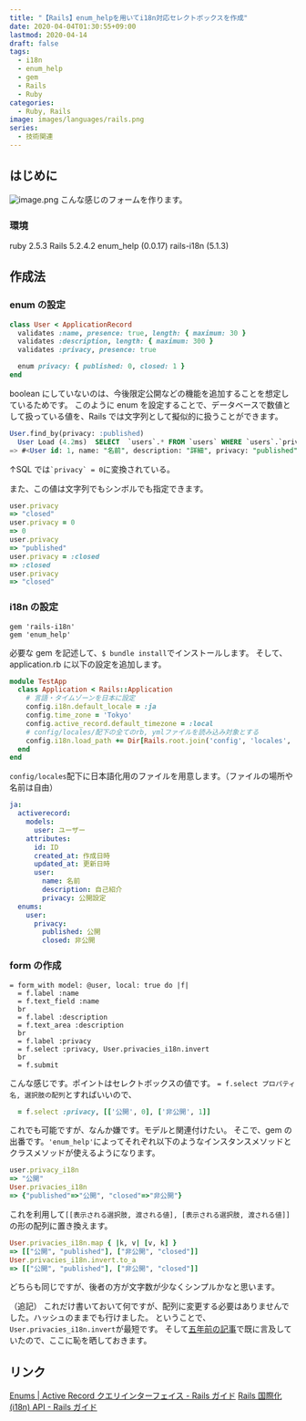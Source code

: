 ```yaml
---
title: "【Rails】enum_helpを用いてi18n対応セレクトボックスを作成"
date: 2020-04-04T01:30:55+09:00
lastmod: 2020-04-14
draft: false
tags:
  - i18n
  - enum_help
  - gem
  - Rails
  - Ruby
categories:
  - Ruby, Rails
image: images/languages/rails.png
series:
  - 技術関連
---
```


## はじめに

![image.png](https://qiita-image-store.s3.ap-northeast-1.amazonaws.com/0/322882/bc3ee11d-cf3a-8ba6-52bd-9f5db8b564db.png)
こんな感じのフォームを作ります。

### 環境

ruby 2.5.3
Rails 5.2.4.2
enum_help (0.0.17)
rails-i18n (5.1.3)

## 作成法

### enum の設定

```models/user.rb
class User < ApplicationRecord
  validates :name, presence: true, length: { maximum: 30 }
  validates :description, length: { maximum: 300 }
  validates :privacy, presence: true

  enum privacy: { published: 0, closed: 1 }
end
```

boolean にしていないのは、今後限定公開などの機能を追加することを想定しているためです。
このように enum を設定することで、データベースで数値として扱っている値を、Rails では文字列として擬似的に扱うことができます。

```sql
User.find_by(privacy: :published)
  User Load (4.2ms)  SELECT  `users`.* FROM `users` WHERE `users`.`privacy` = 0 LIMIT 1
=> #<User id: 1, name: "名前", description: "詳細", privacy: "published", created_at: "2020-04-10 12:41:31", updated_at: "2020-04-10 12:41:31">
```

↑SQL では`` `privacy` = 0 ``に変換されている。

また、この値は文字列でもシンボルでも指定できます。

```rb
user.privacy
=> "closed"
user.privacy = 0
=> 0
user.privacy
=> "published"
user.privacy = :closed
=> :closed
user.privacy
=> "closed"
```

### i18n の設定

```:Gemfile
gem 'rails-i18n'
gem 'enum_help'
```

必要な gem を記述して、`$ bundle install`でインストールします。
そして、application.rb に以下の設定を追加します。

```config/application.rb
module TestApp
  class Application < Rails::Application
    # 言語・タイムゾーンを日本に設定
    config.i18n.default_locale = :ja
    config.time_zone = 'Tokyo'
    config.active_record.default_timezone = :local
    # config/locales/配下の全てのrb, ymlファイルを読み込み対象とする
    config.i18n.load_path += Dir[Rails.root.join('config', 'locales', '**', '*.{rb,yml}').to_s]
  end
end
```

`config/locales`配下に日本語化用のファイルを用意します。（ファイルの場所や名前は自由）

```config/locales/models/ja.yml
ja:
  activerecord:
    models:
      user: ユーザー
    attributes:
      id: ID
      created_at: 作成日時
      updated_at: 更新日時
      user:
        name: 名前
        description: 自己紹介
        privacy: 公開設定
  enums:
    user:
      privacy:
        published: 公開
        closed: 非公開
```

### form の作成

```form.html.slim
= form_with model: @user, local: true do |f|
  = f.label :name
  = f.text_field :name
  br
  = f.label :description
  = f.text_area :description
  br
  = f.label :privacy
  = f.select :privacy, User.privacies_i18n.invert
  br
  = f.submit
```

こんな感じです。ポイントはセレクトボックスの値です。
`= f.select プロパティ名, 選択肢の配列`とすればいいので、

```rb
  = f.select :privacy, [['公開', 0], ['非公開', 1]]
```

これでも可能ですが、なんか嫌です。モデルと関連付けたい。
そこで、gem の出番です。`'enum_help'`によってそれぞれ以下のようなインスタンスメソッドとクラスメソッドが使えるようになります。

```rb
user.privacy_i18n
=> "公開"
User.privacies_i18n
=> {"published"=>"公開", "closed"=>"非公開"}
```

これを利用して`[[表示される選択肢, 渡される値], [表示される選択肢, 渡される値]]`の形の配列に置き換えます。

```rb
User.privacies_i18n.map { |k, v| [v, k] }
=> [["公開", "published"], ["非公開", "closed"]]
User.privacies_i18n.invert.to_a
=> [["公開", "published"], ["非公開", "closed"]]
```

どちらも同じですが、後者の方が文字数が少なくシンプルかなと思います。

（追記）
これだけ書いておいて何ですが、配列に変更する必要はありませんでした。ハッシュのままでも行けました。
ということで、`User.privacies_i18n.invert`が最短です。
そして[五年前の記事](https://qiita.com/rinkun/items/d41cd744f033a33cda2c)で既に言及していたので、ここに恥を晒しておきます。

## リンク

[Enums | Active Record クエリインターフェイス - Rails ガイド](https://railsguides.jp/active_record_querying.html#enums)
[Rails 国際化 (i18n) API - Rails ガイド](https://railsguides.jp/i18n.html)
